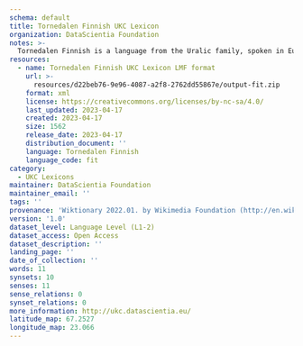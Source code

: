 ```yaml
---
schema: default
title: Tornedalen Finnish UKC Lexicon
organization: DataScientia Foundation
notes: >-
  Tornedalen Finnish is a language from the Uralic family, spoken in Eurasia. The UKC Lexicon of Tornedalen Finnish is represented as a lexico-semantic network. It consists of words, word senses, synsets, as well as sense-level and synset-level relationships.
resources:
  - name: Tornedalen Finnish UKC Lexicon LMF format
    url: >-
      resources/d22beb76-9e96-4087-a2f8-2762dd55867e/output-fit.zip
    format: xml
    license: https://creativecommons.org/licenses/by-nc-sa/4.0/
    last_updated: 2023-04-17
    created: 2023-04-17
    size: 1562
    release_date: 2023-04-17
    distribution_document: ''
    language: Tornedalen Finnish
    language_code: fit
category:
  - UKC Lexicons
maintainer: DataScientia Foundation
maintainer_email: ''
tags: ''
provenance: 'Wiktionary 2022.01. by Wikimedia Foundation (http://en.wiktionary.org); CogNet 2.1 by Khuyagbaatar Batsuren, National University of Mongolia (http://cognet.ukc.disi.unitn.it); Princeton WordNet 2.1 by Princeton University (https://wordnet.princeton.edu)'
version: '1.0'
dataset_level: Language Level (L1-2)
dataset_access: Open Access
dataset_description: ''
landing_page: ''
date_of_collection: ''
words: 11
synsets: 10
senses: 11
sense_relations: 0
synset_relations: 0
more_information: http://ukc.datascientia.eu/
latitude_map: 67.2527
longitude_map: 23.066
---
```

